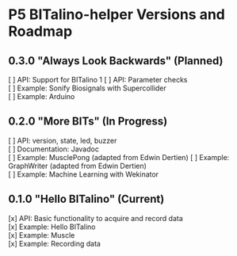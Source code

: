 # P5 BITalino-helper Versions and Roadmap

## 0.3.0 "Always Look Backwards" (Planned)
[ ] API: Support for BITalino 1
[ ] API: Parameter checks          
[ ] Example: Sonify Biosignals with Supercollider        
[ ] Example: Arduino        

## 0.2.0 "More BITs" (In Progress)
[ ] API: version, state, led, buzzer      
[ ] Documentation: Javadoc    
[ ] Example: MusclePong (adapted from Edwin Dertien)
[ ] Example: GraphWriter (adapted from Edwin Dertien)     
[ ] Example: Machine Learning with Wekinator    

## 0.1.0 "Hello BITalino" (Current)
[x] API: Basic functionality to acquire and record data   
[x] Example: Hello BITalino    
[x] Example: Muscle     
[x] Example: Recording data    

